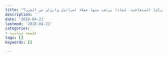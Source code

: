 ```yaml
---
title: "تركيا المتعافية، لماذا يرتعب منها عملاء اسرائيل وايران من العرب؟"
description: ''
date: '2018-04-21'
lastmod: '2018-04-21'
categories:
- فلسفة سياسية
tags: []
keywords: []

---
```

###
